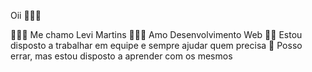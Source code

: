 Oii 👋🏻😁

🙋🏻‍♂️ Me chamo Levi Martins
👨🏻‍💻 Amo Desenvolvimento Web
💪🏻 Estou disposto a trabalhar em equipe e sempre ajudar quem precisa
📖 Posso errar, mas estou disposto a aprender com os mesmos

